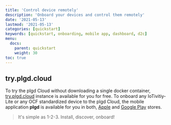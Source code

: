 ```yaml
---
title: 'Control device remotely'
description: 'Onboard your devices and control them remotely'
date: '2021-05-13'
lastmod: '2021-05-13'
categories: [quickstart]
keywords: [quickstart, onboarding, mobile app, dashboard, d2c]
menu:
  docs:
    parent: quickstart
    weight: 30
toc: true
---
```


## try.plgd.cloud

To try the plgd Cloud without downloading a single docker container, [try.plgd.cloud](https://try.plgd.cloud) instance is available for you for free. To onboard any IoTivitiy-Lite or any OCF standardized device to the plgd Cloud, the mobile application **plgd** is available for you in both, [Apple](https://apps.apple.com/sk/app/plgd/id1536315811) and [Google Play](https://play.google.com/store/apps/details?id=dev.plgd.client&hl=sk&gl=US) stores.

> It's simple as 1-2-3. Install, discover, onboard!